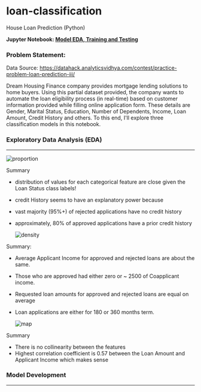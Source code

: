 # loan-classification
House Loan Prediction (Python)

**Jupyter Notebook: [Model EDA, Training and Testing](https://github.com/vbabashov/loan-classification/blob/main/notebooks/loan_prediction.ipynb)**

### Problem Statement:

Data Source: https://datahack.analyticsvidhya.com/contest/practice-problem-loan-prediction-iii/

Dream Housing Finance company provides mortgage lending solutions to home buyers. Using this partial dataset provided, the company wants to automate the loan eligibility process (in real-time) based on customer information provided while filling online application form. These details are Gender, Marital Status, Education, Number of Dependents, Income, Loan Amount, Credit History and others. To this end, I'll explore three classification models in this notebook. 


### Exploratory Data Analysis (EDA)
***

   ![proportion](https://user-images.githubusercontent.com/26305084/116580358-4a255280-a8e1-11eb-8ebd-35378cc2c8c3.jpeg)

Summary 

- distribution of values for each categorical feature are close given the Loan Status class labels! 
- credit History seems to have an explanatory power because
- vast majority (95%+) of rejected applications have no credit history
- approximately, 80% of approved applications have a prior credit history

     ![density](https://user-images.githubusercontent.com/26305084/116580653-8e185780-a8e1-11eb-84a2-c77a3e97a17c.jpeg)

Summary:

- Average Applicant Income for approved and rejected loans are about the same.
- Those who are approved had either zero or ~ 2500 of Coapplicant income.
- Requested loan amounts for approved and rejected loans are equal on average
- Loan applications are either for 180 or 360 months term.

     ![map](https://user-images.githubusercontent.com/26305084/116581016-ebaca400-a8e1-11eb-80c8-0c319426a659.jpeg)

Summary

- There is no collinearity between the features
- Highest correlation coefficient is 0.57 between the Loan Amount and Applicant Income which makes sense


### Model Development
***

